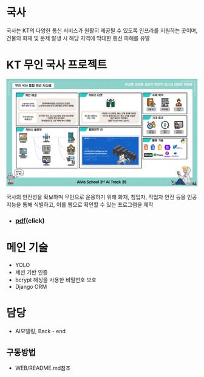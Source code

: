 # 국사
국사는 KT의 다양한 통신 서비스가 원활히 제공될 수 있도록 인프라를 지원하는 곳이며, 건물의 화재 및 문제 발생 시 해당 지역에 막대한 통신 피해를 유발

# KT 무인 국사 프로젝트
<p align="center"> 
  <img src="https://github.com/kimseongho3077/KT-AI-Project/blob/main/%EC%86%8C%EA%B0%9C%EC%9D%B4%EB%AF%B8%EC%A7%80.jpg" width="1000">
</p> 
국사의 안전성을 확보하며 무인으로 운용하기 위해 화재, 침입자, 작업자 안전 등을 인공지능을 통해 식별하고, 이를 웹으로 확인할 수 있는 프로그램을 제작

 - ### [pdf](https://github.com/kimseongho3077/KT-AI-Project/blob/main/%EB%AC%B4%EC%9D%B8%20%EA%B5%AD%EC%82%AC%20%ED%94%84%EB%A1%9C%EC%A0%9D%ED%8A%B8.pdf)(click)

# 메인 기술
 - YOLO
 - 세션 기반 인증
 - bcrypt 해싱을 사용한 비밀번호 보호
 - Django ORM

# 담당 
 - AI모델링, Back - end

## 구동방법
 - WEB/README.md참조
